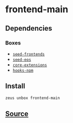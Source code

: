 
frontend-main
====================







## Dependencies
### Boxes
* [`seed-frontends`](seed-frontends.md)
* [`seed-eos`](seed-eos.md)
* [`core-extensions`](core-extensions.md)
* [`hooks-npm`](hooks-npm.md)




## Install
```bash
zeus unbox frontend-main
```













## [Source](https://github.com/liquidapps-io/zeus-sdk/tree/master/boxes/groups/frontends/frontend-main)
